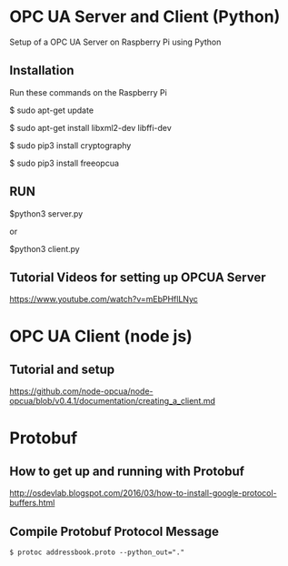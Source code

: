# OPC UA Server and Client (Python)
Setup of a OPC UA Server on Raspberry Pi using Python

## Installation

Run these commands on the Raspberry Pi

$ sudo apt-get update

$ sudo apt-get install libxml2-dev libffi-dev

$ sudo pip3 install cryptography

$ sudo pip3 install freeopcua

## RUN
$python3 server.py

or

$python3 client.py


## Tutorial Videos for setting up OPCUA Server
https://www.youtube.com/watch?v=mEbPHflLNyc


# OPC UA Client (node js)

## Tutorial and setup
https://github.com/node-opcua/node-opcua/blob/v0.4.1/documentation/creating_a_client.md

# Protobuf

## How to get up and running with Protobuf
http://osdevlab.blogspot.com/2016/03/how-to-install-google-protocol-buffers.html

## Compile Protobuf Protocol Message
``` 
$ protoc addressbook.proto --python_out="."
```

